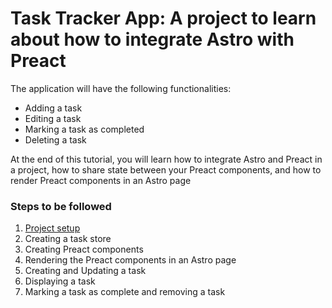 # Task Tracker App: A project to learn about how to integrate Astro with Preact

The application will have the following functionalities:

- Adding a task
- Editing a task
- Marking a task as completed
- Deleting a task

At the end of this tutorial, you will learn how to integrate Astro and Preact in a project, how to share state between your Preact components, and how to render Preact components in an Astro page

### Steps to be followed

1. [Project setup](1-project-setup.md)
2. Creating a task store
3. Creating Preact components
4. Rendering the Preact components in an Astro page
5. Creating and Updating a task
6. Displaying a task
7. Marking a task as complete and removing a task




